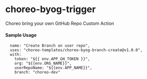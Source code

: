 # choreo-byog-trigger

Choreo bring your own GitHub Repo Custom Action

#### Sample Usage

```
  name: "Create Branch on user repo",
  uses: "choreo-templates/choreo-byog-branch-create@v1.0.0",
  with: 
    token: "${{ env.APP_GH_TOKEN }}",
    org: "${{env.ORG_NAME}}",
    userRepoName: "${{env.APP_NAME}}",
    branch: "choreo-dev"
```
